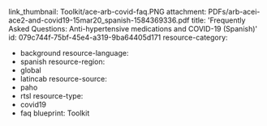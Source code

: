 link_thumbnail: Toolkit/ace-arb-covid-faq.PNG
attachment: PDFs/arb-acei-ace2-and-covid19-15mar20_spanish-1584369336.pdf
title: 'Frequently Asked Questions: Anti-hypertensive medications and COVID-19 (Spanish)'
id: 079c744f-75bf-45e4-a319-9ba64405d171
resource-category:
  - background
resource-language:
  - spanish
resource-region:
  - global
  - latincab
resource-source:
  - paho
  - rtsl
resource-type:
  - covid19
  - faq
blueprint: Toolkit
